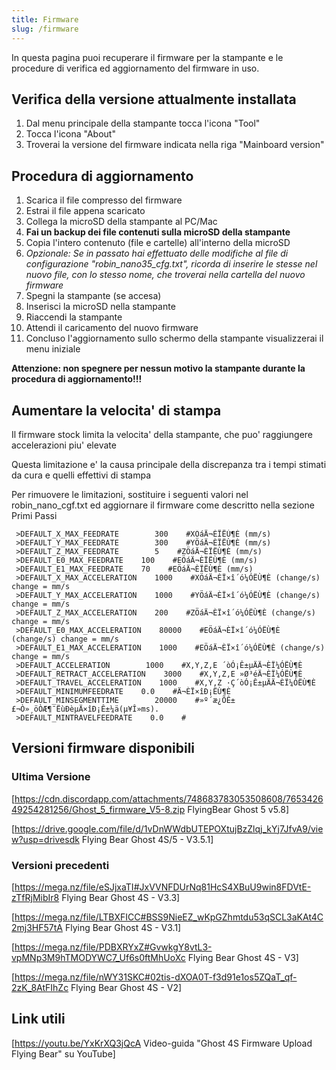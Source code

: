 ```yaml
---
title: Firmware
slug: /firmware
---
```


In questa pagina puoi recuperare il firmware per la stampante e le procedure di verifica ed aggiornamento del firmware in uso.

## Verifica della versione attualmente installata
1. Dal menu principale della stampante tocca l'icona "Tool"
2. Tocca l'icona "About"
3. Troverai la versione del firmware indicata nella riga "Mainboard version"

## Procedura di aggiornamento
1. Scarica il file compresso del firmware
2. Estrai il file appena scaricato
3. Collega la microSD della stampante al PC/Mac
4. **Fai un backup dei file contenuti sulla microSD della stampante**
5. Copia l'intero contenuto (file e cartelle) all'interno della microSD
6. *Opzionale: Se in passato hai effettuato delle modifiche al file di configurazione "robin_nano35_cfg.txt", ricorda di inserire le stesse nel nuovo file, con lo stesso nome, che troverai nella cartella del nuovo firmware*
7. Spegni la stampante (se accesa)
8. Inserisci la microSD nella stampante
9. Riaccendi la stampante
10. Attendi il caricamento del nuovo firmware
11. Concluso l'aggiornamento sullo schermo della stampante visualizzerai il menu iniziale

**Attenzione: non spegnere per nessun motivo la stampante durante la procedura di aggiornamento!!!**

## Aumentare la velocita' di stampa
Il firmware stock limita la velocita' della stampante, che puo' raggiungere accelerazioni piu' elevate

Questa limitazione e' la causa principale della discrepanza tra i tempi stimati da cura e quelli effettivi di stampa

Per rimuovere le limitazioni, sostituire i seguenti valori nel robin_nano_cgf.txt ed aggiornare il firmware come descritto nella sezione Primi Passi


```
 >DEFAULT_X_MAX_FEEDRATE        300    #XÖáÄ¬ÈÏËÙ¶È (mm/s)
 >DEFAULT_Y_MAX_FEEDRATE        300    #YÖáÄ¬ÈÏËÙ¶È (mm/s)
 >DEFAULT_Z_MAX_FEEDRATE        5    #ZÖáÄ¬ÈÏËÙ¶È (mm/s)
 >DEFAULT_E0_MAX_FEEDRATE    100    #EÖáÄ¬ÈÏËÙ¶È (mm/s)
 >DEFAULT_E1_MAX_FEEDRATE    70    #EÖáÄ¬ÈÏËÙ¶È (mm/s)
 >DEFAULT_X_MAX_ACCELERATION    1000    #XÖáÄ¬ÈÏ×î´ó¼ÓËÙ¶È (change/s) change = mm/s
 >DEFAULT_Y_MAX_ACCELERATION    1000    #YÖáÄ¬ÈÏ×î´ó¼ÓËÙ¶È (change/s) change = mm/s
 >DEFAULT_Z_MAX_ACCELERATION    200    #ZÖáÄ¬ÈÏ×î´ó¼ÓËÙ¶È (change/s) change = mm/s
 >DEFAULT_E0_MAX_ACCELERATION    80000    #EÖáÄ¬ÈÏ×î´ó¼ÓËÙ¶È (change/s) change = mm/s
 >DEFAULT_E1_MAX_ACCELERATION    1000    #EÖáÄ¬ÈÏ×î´ó¼ÓËÙ¶È (change/s) change = mm/s
 >DEFAULT_ACCELERATION        1000    #X,Y,Z,E ´òÓ¡Ê±µÄÄ¬ÈÏ¼ÓËÙ¶È
 >DEFAULT_RETRACT_ACCELERATION    3000    #X,Y,Z,E »Ø³éÄ¬ÈÏ¼ÓËÙ¶È
 >DEFAULT_TRAVEL_ACCELERATION    1000    #X,Y,Z ·Ç´òÓ¡Ê±µÄÄ¬ÈÏ¼ÓËÙ¶È
 >DEFAULT_MINIMUMFEEDRATE    0.0    #Ä¬ÈÏ×îÐ¡ËÙ¶È
 >DEFAULT_MINSEGMENTTIME        20000    #»º´æ¿ÕÊ±£¬Ò»¸öÒÆ¶¯ËùÐèµÄ×îÐ¡Ê±¼ä(µ¥Î»ms). 
 >DEFAULT_MINTRAVELFEEDRATE    0.0    #
```

## Versioni firmware disponibili

### Ultima Versione
[https://cdn.discordapp.com/attachments/748683783053508608/765342649254281256/Ghost_5_firmware_V5-8.zip FlyingBear Ghost 5 v5.8]

[https://drive.google.com/file/d/1vDnWWdbUTEPOXtujBzZlqj_kYj7JfvA9/view?usp=drivesdk Flying Bear Ghost 4S/5 - V3.5.1]

### Versioni precedenti
[https://mega.nz/file/eSJjxaTI#JxVVNFDUrNq81HcS4XBuU9win8FDVtE-zTfRjMibIr8 Flying Bear Ghost 4S - V3.3]

[https://mega.nz/file/LTBXFICC#BSS9NieEZ_wKpGZhmtdu53qSCL3aKAt4C2mj3HF57tA Flying Bear Ghost 4S - V3.1]

[https://mega.nz/file/PDBXRYxZ#GvwkgY8vtL3-vpMNp3M9hTMODYWC7_Uf6s0ftMhUoXc Flying Bear Ghost 4S - V3]

[https://mega.nz/file/nWY31SKC#02tis-dXOA0T-f3d91e1os5ZQaT_qf-2zK_8AtFIhZc Flying Bear Ghost 4S - V2]

## Link utili
[https://youtu.be/YxKrXQ3jQcA Video-guida "Ghost 4S Firmware Upload Flying Bear" su YouTube]
